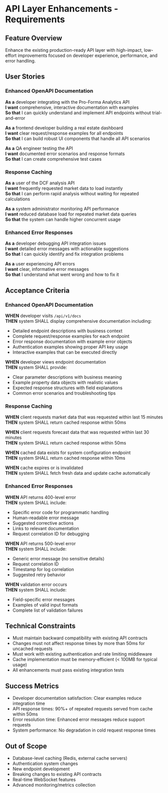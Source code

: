 # API Layer Enhancements - Requirements

## Feature Overview
Enhance the existing production-ready API layer with high-impact, low-effort improvements focused on developer experience, performance, and error handling.

## User Stories

### Enhanced OpenAPI Documentation
**As a** developer integrating with the Pro-Forma Analytics API  
**I want** comprehensive, interactive documentation with examples  
**So that** I can quickly understand and implement API endpoints without trial-and-error

**As a** frontend developer building a real estate dashboard  
**I want** clear request/response examples for all endpoints  
**So that** I can build robust UI components that handle all API scenarios

**As a** QA engineer testing the API  
**I want** documented error scenarios and response formats  
**So that** I can create comprehensive test cases

### Response Caching
**As a** user of the DCF analysis API  
**I want** frequently requested market data to load instantly  
**So that** I can perform rapid analysis without waiting for repeated calculations

**As a** system administrator monitoring API performance  
**I want** reduced database load for repeated market data queries  
**So that** the system can handle higher concurrent usage

### Enhanced Error Responses
**As a** developer debugging API integration issues  
**I want** detailed error messages with actionable suggestions  
**So that** I can quickly identify and fix integration problems

**As a** user experiencing API errors  
**I want** clear, informative error messages  
**So that** I understand what went wrong and how to fix it

## Acceptance Criteria

### Enhanced OpenAPI Documentation
**WHEN** developer visits `/api/v1/docs`  
**THEN** system SHALL display comprehensive documentation including:
- Detailed endpoint descriptions with business context
- Complete request/response examples for each endpoint
- Error response documentation with example error objects
- Authentication examples showing proper API key usage
- Interactive examples that can be executed directly

**WHEN** developer views endpoint documentation  
**THEN** system SHALL provide:
- Clear parameter descriptions with business meaning
- Example property data objects with realistic values
- Expected response structures with field explanations
- Common error scenarios and troubleshooting tips

### Response Caching
**WHEN** client requests market data that was requested within last 15 minutes  
**THEN** system SHALL return cached response within 50ms

**WHEN** client requests forecast data that was requested within last 30 minutes  
**THEN** system SHALL return cached response within 50ms

**WHEN** cached data exists for system configuration endpoint  
**THEN** system SHALL return cached response within 10ms

**WHEN** cache expires or is invalidated  
**THEN** system SHALL fetch fresh data and update cache automatically

### Enhanced Error Responses
**WHEN** API returns 400-level error  
**THEN** system SHALL include:
- Specific error code for programmatic handling
- Human-readable error message
- Suggested corrective actions
- Links to relevant documentation
- Request correlation ID for debugging

**WHEN** API returns 500-level error  
**THEN** system SHALL include:
- Generic error message (no sensitive details)
- Request correlation ID
- Timestamp for log correlation
- Suggested retry behavior

**WHEN** validation error occurs  
**THEN** system SHALL include:
- Field-specific error messages
- Examples of valid input formats
- Complete list of validation failures

## Technical Constraints
- Must maintain backward compatibility with existing API contracts
- Changes must not affect response times by more than 50ms for uncached requests
- Must work with existing authentication and rate limiting middleware
- Cache implementation must be memory-efficient (< 100MB for typical usage)
- All enhancements must pass existing integration tests

## Success Metrics
- Developer documentation satisfaction: Clear examples reduce integration time
- API response times: 90%+ of repeated requests served from cache within 50ms
- Error resolution time: Enhanced error messages reduce support requests
- System performance: No degradation in cold request response times

## Out of Scope
- Database-level caching (Redis, external cache servers)
- Authentication system changes
- New endpoint development
- Breaking changes to existing API contracts
- Real-time WebSocket features
- Advanced monitoring/metrics collection